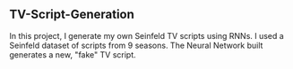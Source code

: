 ## TV-Script-Generation

In this project, I generate my own Seinfeld TV scripts using RNNs. I used a Seinfeld dataset of scripts from 9 seasons. The Neural Network built generates a new, "fake" TV script.
